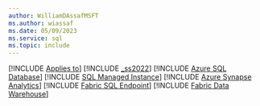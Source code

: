 ```yaml
---
author: WilliamDAssafMSFT
ms.author: wiassaf
ms.date: 05/09/2023
ms.service: sql
ms.topic: include
---
```


[!INCLUDE [Applies to](../../includes/applies-md.md)] [!INCLUDE [_ss2022](_ss2022.md)] [!INCLUDE [Azure SQL Database](../../includes/applies-to-version/_asdb.md)] [!INCLUDE [SQL Managed Instance](../../includes/applies-to-version/_asmi.md)] [!INCLUDE [Azure Synapse Analytics](../../includes/applies-to-version/_asa.md)] [!INCLUDE [Fabric SQL Endpoint](../../includes/applies-to-version/_fabric-se.md)] [!INCLUDE [Fabric Data Warehouse](../../includes/applies-to-version/_fabric-dw.md)] 
